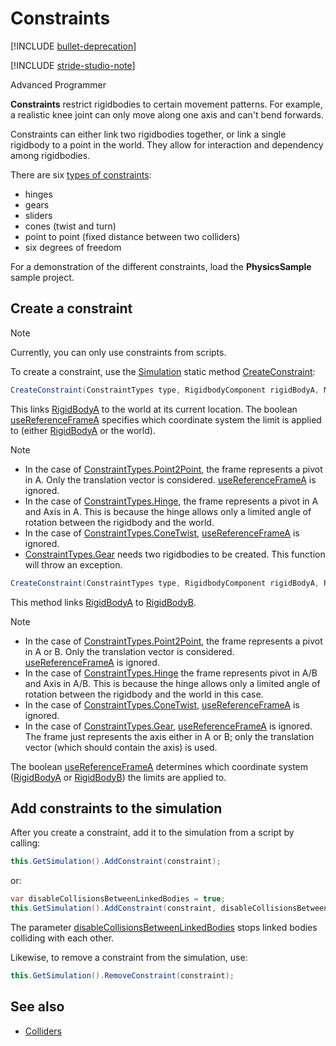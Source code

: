 # Constraints

[!INCLUDE [bullet-deprecation](../../includes/bullet-physics-deprecation.md)]

[!INCLUDE [stride-studio-note](../../includes/under-construction-note.md)]

<span class="badge text-bg-primary">Advanced</span>
<span class="badge text-bg-success">Programmer</span>

**Constraints** restrict rigidbodies to certain movement patterns. For example, a realistic knee joint can only move along one axis and can't bend forwards.

Constraints can either link two rigidbodies together, or link a single rigidbody to a point in the world. They allow for interaction and dependency among rigidbodies. 

There are six [types of constraints](xref:Stride.Physics.ConstraintTypes):

* hinges
* gears
* sliders
* cones (twist and turn)
* point to point (fixed distance between two colliders)
* six degrees of freedom

For a demonstration of the different constraints, load the **PhysicsSample** sample project.

## Create a constraint

> [!Note]
> Currently, you can only use constraints from scripts.

To create a constraint, use the [Simulation](xref:Stride.Physics.Simulation) static method [CreateConstraint](xref:Stride.Physics.Simulation.CreateConstraint\(Stride.Physics.ConstraintTypes,Stride.Physics.RigidbodyComponent,Stride.Core.Mathematics.Matrix,System.Boolean\)):

```cs
CreateConstraint(ConstraintTypes type, RigidbodyComponent rigidBodyA, Matrix frameA, bool useReferenceFrameA);
```

This links [RigidBodyA](xref:Stride.Physics.Constraint.RigidBodyA) to the world at its current location.
The boolean [useReferenceFrameA](xref:Stride.Physics.Simulation.CreateConstraint\(Stride.Physics.ConstraintTypes,Stride.Physics.RigidbodyComponent,Stride.Core.Mathematics.Matrix,System.Boolean\)) specifies which coordinate system the limit is applied to (either [RigidBodyA](xref:Stride.Physics.Constraint.RigidBodyA) or the world).

> [!Note]
> * In the case of [ConstraintTypes.Point2Point](xref:Stride.Physics.ConstraintTypes), the frame represents a pivot in A. Only the translation vector is considered. [useReferenceFrameA](xref:Stride.Physics.Simulation.CreateConstraint\(Stride.Physics.ConstraintTypes,Stride.Physics.RigidbodyComponent,Stride.Core.Mathematics.Matrix,System.Boolean\)) is ignored.
> * In the case of [ConstraintTypes.Hinge](xref:Stride.Physics.ConstraintTypes), the frame represents a pivot in A and Axis in A. This is because the hinge allows only a limited angle of rotation between the rigidbody and the world.
> * In the case of [ConstraintTypes.ConeTwist](xref:Stride.Physics.ConstraintTypes), [useReferenceFrameA](xref:Stride.Physics.Simulation.CreateConstraint\(Stride.Physics.ConstraintTypes,Stride.Physics.RigidbodyComponent,Stride.Core.Mathematics.Matrix,System.Boolean\)) is ignored.
> * [ConstraintTypes.Gear](xref:Stride.Physics.ConstraintTypes) needs two rigidbodies to be created. This function will throw an exception.

```cs
CreateConstraint(ConstraintTypes type, RigidbodyComponent rigidBodyA, RigidbodyComponent rigidBodyB, Matrix frameA, Matrix frameB, bool useReferenceFrameA)
```

This method links [RigidBodyA](xref:Stride.Physics.Constraint.RigidBodyA) to  [RigidBodyB](xref:Stride.Physics.Constraint.RigidBodyB).

> [!Note]
> * In the case of [ConstraintTypes.Point2Point](xref:Stride.Physics.ConstraintTypes), the frame represents a pivot in A or B. Only the translation vector is considered. [useReferenceFrameA](xref:Stride.Physics.Simulation.CreateConstraint\(Stride.Physics.ConstraintTypes,Stride.Physics.RigidbodyComponent,Stride.Core.Mathematics.Matrix,System.Boolean\)) is ignored.
> * In the case of [ConstraintTypes.Hinge](xref:Stride.Physics.ConstraintTypes) the frame represents pivot in A/B and Axis in A/B. This is because the hinge allows only a limited angle of rotation between the rigidbody and the world in this case.
> * In the case of [ConstraintTypes.ConeTwist](xref:Stride.Physics.ConstraintTypes), [useReferenceFrameA](xref:Stride.Physics.Simulation.CreateConstraint\(Stride.Physics.ConstraintTypes,Stride.Physics.RigidbodyComponent,Stride.Core.Mathematics.Matrix,System.Boolean\)) is ignored.
> * In the case of [ConstraintTypes.Gear](xref:Stride.Physics.ConstraintTypes), [useReferenceFrameA](xref:Stride.Physics.Simulation.CreateConstraint\(Stride.Physics.ConstraintTypes,Stride.Physics.RigidbodyComponent,Stride.Core.Mathematics.Matrix,System.Boolean\)) is ignored. The frame just represents the axis either in A or B; only the translation vector (which should contain the axis) is used.

The boolean [useReferenceFrameA](xref:Stride.Physics.Simulation.CreateConstraint\(Stride.Physics.ConstraintTypes,Stride.Physics.RigidbodyComponent,Stride.Core.Mathematics.Matrix,System.Boolean\)) determines which coordinate system ([RigidBodyA](xref:Stride.Physics.Constraint.RigidBodyA) or [RigidBodyB](xref:Stride.Physics.Constraint.RigidBodyB)) the limits are applied to.

## Add constraints to the simulation

After you create a constraint, add it to the simulation from a script by calling:

```cs
this.GetSimulation().AddConstraint(constraint);
```

or:

```cs
var disableCollisionsBetweenLinkedBodies = true;
this.GetSimulation().AddConstraint(constraint, disableCollisionsBetweenLinkedBodies);
```

The parameter [disableCollisionsBetweenLinkedBodies](xref:Stride.Physics.Simulation.AddConstraint\(Stride.Physics.Constraint,System.Boolean\))
 stops linked bodies colliding with each other.

Likewise, to remove a constraint from the simulation, use:

```cs
this.GetSimulation().RemoveConstraint(constraint);
```

## See also

* [Colliders](colliders.md)